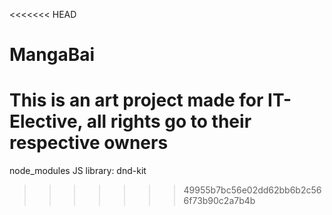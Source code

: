 <<<<<<< HEAD
# MangaBai

This is an art project made for IT-Elective, all rights go to their respective owners
=======
node_modules
JS library:
dnd-kit
>>>>>>> 49955b7bc56e02dd62bb6b2c566f73b90c2a7b4b
